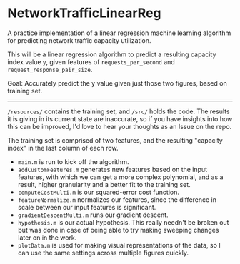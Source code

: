 # NetworkTrafficLinearReg
A practice implementation of a linear regression machine learning algorithm for predicting network traffic capacity utilization.

This will be a linear regression algorithm to predict a resulting capacity index value `y`, given features of `requests_per_second` and `request_response_pair_size`.

Goal: Accurately predict the y value given just those two figures, based on training set.

---

`/resources/` contains the training set, and `/src/` holds the code. The results it is giving in its current state are inaccurate, so if you have insights into how this can be improved, I'd love to hear your thoughts as an Issue on the repo.

The training set is comprised of two features, and the resulting "capacity index" in the last column of each row.

* `main.m` is run to kick off the algorithm.
* `addCustomFeatures.m` generates new features based on the input features, with which we can get a more complex polynomial, and as a result, higher granularity and a better fit to the training set.
* `computeCostMulti.m` is our squared-error cost function.
* `featureNormalize.m` normalizes our features, since the difference in scale between our input features is significant.
* `gradientDescentMulti.m` runs our gradient descent.
* `hypothesis.m` is our actual hypothesis. This really needn't be broken out but was done in case of being able to try making sweeping changes later on in the work.
* `plotData.m` is used for making visual representations of the data, so I can use the same settings across multiple figures quickly.
